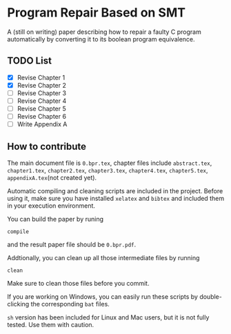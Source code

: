 # Program Repair Based on SMT

A (still on writing) paper describing how to repair a faulty C program automatically by converting it to its boolean program equivalence.

## TODO List

- [x] Revise Chapter 1
- [x] Revise Chapter 2
- [ ] Revise Chapter 3
- [ ] Revise Chapter 4
- [ ] Revise Chapter 5
- [ ] Revise Chapter 6
- [ ] Write Appendix A

## How to contribute

The main document file is `0.bpr.tex`, chapter files include `abstract.tex`, `chapter1.tex`, `chapter2.tex`, `chapter3.tex`, `chapter4.tex`, `chapter5.tex`, `appendixA.tex`(not created yet).

Automatic compiling and cleaning scripts are included in the project. Before using it, make sure you have installed `xelatex` and `bibtex` and included them in your execution environment.

You can build the paper by runing

```
compile
```

and the result paper file should be `0.bpr.pdf`.

Addtionally, you can clean up all those intermediate files by running

```
clean
```

Make sure to clean those files before you commit.

If you are working on Windows, you can easily run these scripts by double-clicking the corresponding `bat` files.

`sh` version has been included for Linux and Mac users, but it is not fully tested. Use them with caution.

